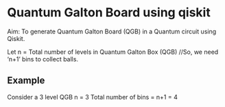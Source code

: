 # Quantum Galton Board using qiskit
Aim: To generate Quantum Galton Board (QGB) in a Quantum circuit using Qiskit.

Let   n = Total number of levels in Quantum Galton Box (QGB)
//So, we need ‘n+1’ bins to collect balls. 
## Example
   Consider a 3 level QGB
    n = 3
   Total number of bins = n+1 = 4
